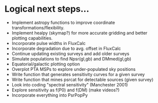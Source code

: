 # Logical next steps...
- Implement astropy functions to improve coordinate transformations/flexibility.
- Implement healpy (skymap?) for more accurate gridding and better plotting capabilities.
- Incorporate pulse widths in FluxCalc
- Incorporate degradation due to avg. offset in FluxCalc
- Continue updating existing surveys and add older surveys
- Simulate populations to find Npsr(gl,gb) and DMmed(gl,gb)
- Equatorial/galactic plotting option
- Overplot PTA MSPs to explore under-populated sky positions
- Write function that generates sensitivity curves for a given survey
- Write function that mines psrcat for detectable sources (given survey)
- Look into coding "spectral sensitivity" (Manchester 2001)
- Explore sensitivity as f(P0) and f(DM) (make videos?)
- Incorporate everything into PsrPopPy
